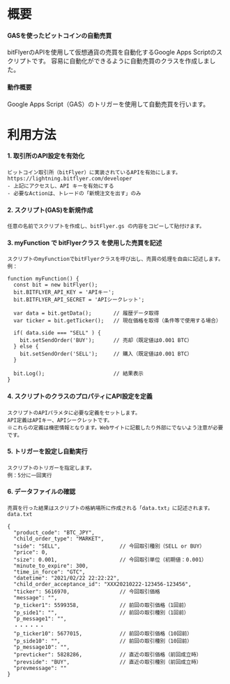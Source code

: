 # 概要

#### GASを使ったビットコインの自動売買

bitFlyerのAPIを使用して仮想通貨の売買を自動化するGoogle Apps Scriptのスクリプトです。
容易に自動化ができるように自動売買のクラスを作成しました。

#### 動作概要

Google Apps Script（GAS）のトリガーを使用して自動売買を行います。

# 利用方法

#### 1. 取引所のAPI設定を有効化

    ビットコイン取引所（bitFlyer）に実装されているAPIを有効にします。
    https://lightning.bitflyer.com/developer
    - 上記にアクセスし、API キーを有効にする
    - 必要なActionは、トレードの「新規注文を出す」のみ

#### 2. スクリプト(GAS)を新規作成

    任意の名前でスクリプトを作成し、bitFlyer.gs の内容をコピーして貼付けます。

#### 3. myFunction で bitFlyerクラス を使用した売買を記述

    スクリプトのmyFunctionでbitFlyerクラスを呼び出し、売買の処理を自由に記述します。
    例：

```
function myFunction() {
  const bit = new bitFlyer();
  bit.BITFLYER_API_KEY = 'APIキー';
  bit.BITFLYER_API_SECRET = 'APIシークレット';
  
  var data = bit.getData();       // 履歴データ取得
  var ticker = bit.getTicker();   // 現在価格を取得（条件等で使用する場合）

  if( data.side === "SELL" ) {
    bit.setSendOrder('BUY');      // 売却（既定値は0.001 BTC）
  } else {
    bit.setSendOrder('SELL');     // 購入（既定値は0.001 BTC）
  }

  bit.Log();                      // 結果表示
}
```

#### 4. スクリプトのクラスのプロパティにAPI設定を定義

    スクリプトのAPIパラメタに必要な定義をセットします。
    API定義はAPIキー、APIシークレットです。
    ※これらの定義は機密情報となります。Webサイトに記載したり外部にでないよう注意が必要です。

#### 5. トリガーを設定し自動実行

    スクリプトのトリガーを指定します。
    例：5分に一回実行

#### 6. データファイルの確認

    売買を行った結果はスクリプトの格納場所に作成される「data.txt」に記述されます。
    data.txt

```
{
  "product_code": "BTC_JPY",
  "child_order_type": "MARKET",
  "side": "SELL",                   // 今回取引種別（SELL or BUY）
  "price": 0,
  "size": 0.001,                    // 今回取引単位（初期値：0.001）
  "minute_to_expire": 300,
  "time_in_force": "GTC",
  "datetime": "2021/02/22 22:22:22",
  "child_order_acceptance_id": "XXX20210222-123456-123456",
  "ticker": 5616970,                // 今回取引価格
  "message": "",
  "p_ticker1": 5599358,             // 前回の取引価格（1回前）
  "p_side1": "",                    // 前回の取引種別（1回前）
  "p_message1": "",
  ・・・・・・
  "p_ticker10": 5677015,            // 前回の取引価格（10回前）
  "p_side10": "",                   // 前回の取引種別（10回前）
  "p_message10": "",
  "prevticker": 5828286,            // 直近の取引価格（前回成立時）
  "prevside": "BUY",                // 直近の取引種別（前回成立時）
  "prevmessage": ""
}
```
